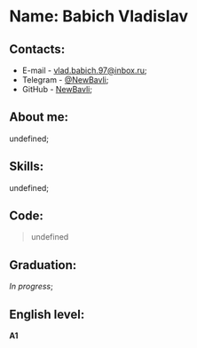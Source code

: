 # Name: Babich Vladislav
## Contacts: 
  * E-mail - vlad.babich.97@inbox.ru;
  * Telegram - [@NewBavli](https://t.me/NewBavli);
  * GitHub - [NewBavli](https://github.com/NewBavli);
## About me:
undefined;
## Skills:
undefined;
## Code:
> undefined
## Graduation:
*In progress*;
## English level:
**A1**
